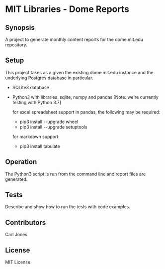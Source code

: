 # MIT Libraries - Dome Reports

## Synopsis

A project to generate monthly content reports for the dome.mit.edu repository.

## Setup

This project takes as a given the existing dome.mit.edu instance and the underlying Postgres database in particular.

- SQLite3 database

  <description>

- Python3 with libraries: sqlite, numpy and pandas [Note: we're currently testing with Python 3.7]

    for excel spreadsheet support in pandas, the following may be required:

    - pip3 install --upgrade wheel
    - pip3 install --upgrade setuptools

    for markdown support:

    - pip3 install tabulate


## Operation

The Python3 script is run from the command line and report files are generated.

## Tests

Describe and show how to run the tests with code examples.

## Contributors

Carl Jones

## License

MIT License
